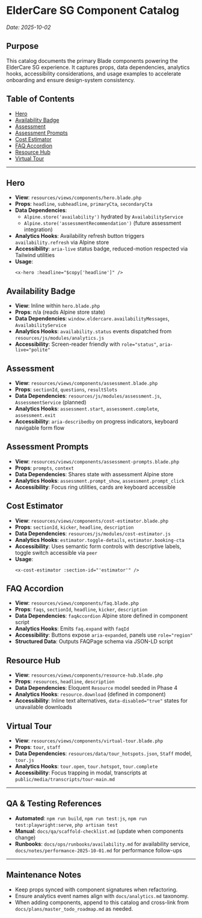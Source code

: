 # ElderCare SG Component Catalog
_Date: 2025-10-02_

## Purpose
This catalog documents the primary Blade components powering the ElderCare SG experience. It captures props, data dependencies, analytics hooks, accessibility considerations, and usage examples to accelerate onboarding and ensure design-system consistency.

## Table of Contents
- [Hero](#hero)
- [Availability Badge](#availability-badge)
- [Assessment](#assessment)
- [Assessment Prompts](#assessment-prompts)
- [Cost Estimator](#cost-estimator)
- [FAQ Accordion](#faq-accordion)
- [Resource Hub](#resource-hub)
- [Virtual Tour](#virtual-tour)

---

## Hero
- **View**: `resources/views/components/hero.blade.php`
- **Props**: `headline`, `subheadline`, `primaryCta`, `secondaryCta`
- **Data Dependencies**:
  - `Alpine.store('availability')` hydrated by `AvailabilityService`
  - `Alpine.store('assessmentRecommendation')` (future assessment integration)
- **Analytics Hooks**: Availability refresh button triggers `availability.refresh` via Alpine store
- **Accessibility**: `aria-live` status badge, reduced-motion respected via Tailwind utilities
- **Usage**:
  ```blade
  <x-hero :headline="$copy['headline']" />
  ```

## Availability Badge
- **View**: Inline within `hero.blade.php`
- **Props**: n/a (reads Alpine store state)
- **Data Dependencies**: `window.eldercare.availabilityMessages`, `AvailabilityService`
- **Analytics Hooks**: `availability.status` events dispatched from `resources/js/modules/analytics.js`
- **Accessibility**: Screen-reader friendly with `role="status"`, `aria-live="polite"`

## Assessment
- **View**: `resources/views/components/assessment.blade.php`
- **Props**: `sectionId`, `questions`, `resultSlots`
- **Data Dependencies**: `resources/js/modules/assessment.js`, `AssessmentService` (planned)
- **Analytics Hooks**: `assessment.start`, `assessment.complete`, `assessment.exit`
- **Accessibility**: `aria-describedby` on progress indicators, keyboard navigable form flow

## Assessment Prompts
- **View**: `resources/views/components/assessment-prompts.blade.php`
- **Props**: `prompts`, `context`
- **Data Dependencies**: Shares state with assessment Alpine store
- **Analytics Hooks**: `assessment.prompt_show`, `assessment.prompt_click`
- **Accessibility**: Focus ring utilities, cards are keyboard accessible

## Cost Estimator
- **View**: `resources/views/components/cost-estimator.blade.php`
- **Props**: `sectionId`, `kicker`, `headline`, `description`
- **Data Dependencies**: `resources/js/modules/cost-estimator.js`
- **Analytics Hooks**: `estimator.toggle-details`, `estimator.booking-cta`
- **Accessibility**: Uses semantic form controls with descriptive labels, toggle switch accessible via `peer`
- **Usage**:
  ```blade
  <x-cost-estimator :section-id="'estimator'" />
  ```

## FAQ Accordion
- **View**: `resources/views/components/faq.blade.php`
- **Props**: `faqs`, `sectionId`, `headline`, `kicker`, `description`
- **Data Dependencies**: `faqAccordion` Alpine store defined in component script
- **Analytics Hooks**: Emits `faq.expand` with `faqId`
- **Accessibility**: Buttons expose `aria-expanded`, panels use `role="region"`
- **Structured Data**: Outputs FAQPage schema via JSON-LD script

## Resource Hub
- **View**: `resources/views/components/resource-hub.blade.php`
- **Props**: `resources`, `headline`, `description`
- **Data Dependencies**: Eloquent `Resource` model seeded in Phase 4
- **Analytics Hooks**: `resource.download` (defined in component)
- **Accessibility**: Inline text alternatives, `data-disabled="true"` states for unavailable downloads

## Virtual Tour
- **View**: `resources/views/components/virtual-tour.blade.php`
- **Props**: `tour`, `staff`
- **Data Dependencies**: `resources/data/tour_hotspots.json`, `Staff` model, `tour.js`
- **Analytics Hooks**: `tour.open`, `tour.hotspot`, `tour.complete`
- **Accessibility**: Focus trapping in modal, transcripts at `public/media/transcripts/tour-main.md`

---

## QA & Testing References
- **Automated**: `npm run build`, `npm run test:js`, `npm run test:playwright:serve`, `php artisan test`
- **Manual**: `docs/qa/scaffold-checklist.md` (update when components change)
- **Runbooks**: `docs/ops/runbooks/availability.md` for availability service, `docs/notes/performance-2025-10-01.md` for performance follow-ups

---

## Maintenance Notes
- Keep props synced with component signatures when refactoring.
- Ensure analytics event names align with `docs/analytics.md` taxonomy.
- When adding components, append to this catalog and cross-link from `docs/plans/master_todo_roadmap.md` as needed.
